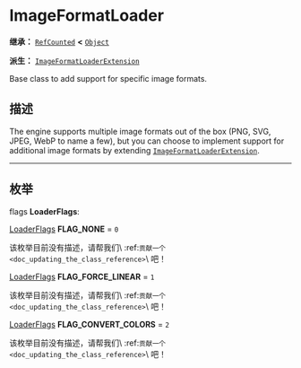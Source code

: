 <!-- ⚠ 请勿编辑本文件 ⚠ -->
<!-- 本文档使用脚本从 WeDot 引擎源码仓库生成。 -->
<!-- 生成脚本：https://github.com/WeDot-Engine/WeDot/tree/4.3/doc/tools/make_md.py； -->
<!-- 原文件：https://github.com/WeDot-Engine/WeDot/tree/4.3/doc/classes/ImageFormatLoader.xml。 -->

<div id="_class_imageformatloader"></div>

# ImageFormatLoader

**继承：** [`RefCounted`](class_refcounted.md) **<** [`Object`](class_object.md)

**派生：** [`ImageFormatLoaderExtension`](class_imageformatloaderextension.md)

Base class to add support for specific image formats.

## 描述

The engine supports multiple image formats out of the box (PNG, SVG, JPEG, WebP to name a few), but you can choose to implement support for additional image formats by extending [`ImageFormatLoaderExtension`](class_imageformatloaderextension.md).

<!-- rst-class:: classref-section-separator -->

---

## 枚举

<div id="_class_enum_imageformatloader_loaderflags"></div>

flags **LoaderFlags**: <div id="enum_imageformatloader_loaderflags"></div>

<div id="_class_imageformatloader_constant_flag_none"></div>

[LoaderFlags](#enum_imageformatloader_loaderflags) **FLAG_NONE** = ``0``

该枚举目前没有描述，请帮我们\ :ref:`贡献一个 <doc_updating_the_class_reference>`\ 吧！



<div id="_class_imageformatloader_constant_flag_force_linear"></div>

[LoaderFlags](#enum_imageformatloader_loaderflags) **FLAG_FORCE_LINEAR** = ``1``

该枚举目前没有描述，请帮我们\ :ref:`贡献一个 <doc_updating_the_class_reference>`\ 吧！



<div id="_class_imageformatloader_constant_flag_convert_colors"></div>

[LoaderFlags](#enum_imageformatloader_loaderflags) **FLAG_CONVERT_COLORS** = ``2``

该枚举目前没有描述，请帮我们\ :ref:`贡献一个 <doc_updating_the_class_reference>`\ 吧！



[^virtual]: 本方法通常需要用户覆盖才能生效。
[^const]: 本方法无副作用，不会修改该实例的任何成员变量。
[^vararg]: 本方法除了能接受在此处描述的参数外，还能够继续接受任意数量的参数。
[^constructor]: 本方法用于构造某个类型。
[^static]: 调用本方法无需实例，可直接使用类名进行调用。
[^operator]: 本方法描述的是使用本类型作为左操作数的有效运算符。
[^bitfield]: 这个值是由下列位标志构成位掩码的整数。
[^void]: 无返回值。
